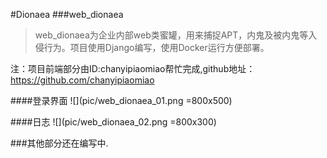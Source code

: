 #Dionaea
###web_dionaea

> web_dionaea为企业内部web类蜜罐，用来捕捉APT，内鬼及被内鬼等入侵行为。项目使用Django编写，使用Docker运行方便部署。


注：项目前端部分由ID:chanyipiaomiao帮忙完成,github地址：https://github.com/chanyipiaomiao


####登录界面
![](pic/web_dionaea_01.png =800x500)

####日志
![](pic/web_dionaea_02.png =800x300)

###其他部分还在编写中.
